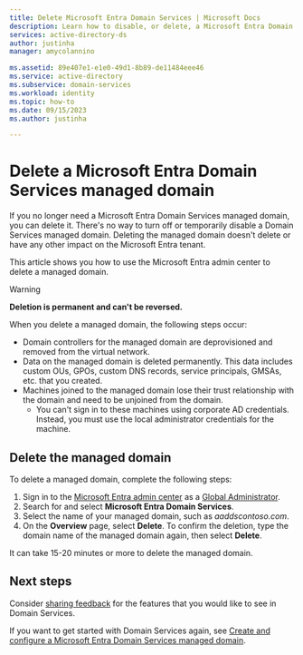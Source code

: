 ```yaml
---
title: Delete Microsoft Entra Domain Services | Microsoft Docs
description: Learn how to disable, or delete, a Microsoft Entra Domain Services managed domain 
services: active-directory-ds
author: justinha
manager: amycolannino

ms.assetid: 89e407e1-e1e0-49d1-8b89-de11484eee46
ms.service: active-directory
ms.subservice: domain-services
ms.workload: identity
ms.topic: how-to
ms.date: 09/15/2023
ms.author: justinha

---
```

# Delete a Microsoft Entra Domain Services managed domain

If you no longer need a Microsoft Entra Domain Services managed domain, you can delete it. There's no way to turn off or temporarily disable a Domain Services managed domain. Deleting the managed domain doesn't delete or have any other impact on the Microsoft Entra tenant.

This article shows you how to use the Microsoft Entra admin center to delete a managed domain.

> [!WARNING]
> **Deletion is permanent and can't be reversed.**
> 
> When you delete a managed domain, the following steps occur:
>   * Domain controllers for the managed domain are deprovisioned and removed from the virtual network.
>   * Data on the managed domain is deleted permanently. This data includes custom OUs, GPOs, custom DNS records, service principals, GMSAs, etc. that you created.
>   * Machines joined to the managed domain lose their trust relationship with the domain and need to be unjoined from the domain.
>       * You can't sign in to these machines using corporate AD credentials. Instead, you must use the local administrator credentials for the machine.

## Delete the managed domain

To delete a managed domain, complete the following steps:

1. Sign in to the [Microsoft Entra admin center](https://entra.microsoft.com) as a [Global Administrator](/azure/active-directory/roles/permissions-reference#global-administrator).
1. Search for and select **Microsoft Entra Domain Services**.
1. Select the name of your managed domain, such as *aaddscontoso.com*.
1. On the **Overview** page, select **Delete**. To confirm the deletion, type the domain name of the managed domain again, then select **Delete**.

It can take 15-20 minutes or more to delete the managed domain.

## Next steps

Consider [sharing feedback][feedback] for the features that you would like to see in Domain Services.

If you want to get started with Domain Services again, see [Create and configure a Microsoft Entra Domain Services managed domain][create-instance].

<!-- INTERNAL LINKS -->
[feedback]: https://feedback.azure.com/d365community/forum/22920db1-ad25-ec11-b6e6-000d3a4f0789?c=5d63b5b7-ae25-ec11-b6e6-000d3a4f0789
[create-instance]: tutorial-create-instance.md
